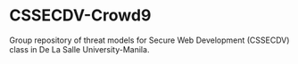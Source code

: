 # CSSECDV-Crowd9
Group repository of threat models for Secure Web Development (CSSECDV) class in De La Salle University-Manila.

